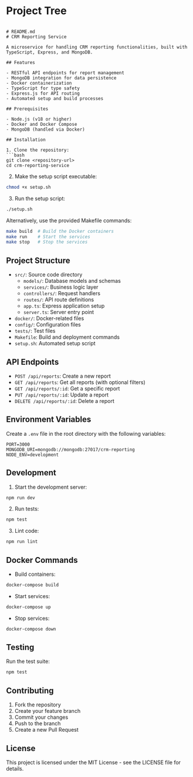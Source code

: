 # Project Tree
```

# README.md
# CRM Reporting Service

A microservice for handling CRM reporting functionalities, built with TypeScript, Express, and MongoDB.

## Features

- RESTful API endpoints for report management
- MongoDB integration for data persistence
- Docker containerization
- TypeScript for type safety
- Express.js for API routing
- Automated setup and build processes

## Prerequisites

- Node.js (v18 or higher)
- Docker and Docker Compose
- MongoDB (handled via Docker)

## Installation

1. Clone the repository:
```bash
git clone <repository-url>
cd crm-reporting-service
```

2. Make the setup script executable:
```bash
chmod +x setup.sh
```

3. Run the setup script:
```bash
./setup.sh
```

Alternatively, use the provided Makefile commands:
```bash
make build  # Build the Docker containers
make run    # Start the services
make stop   # Stop the services
```

## Project Structure

- `src/`: Source code directory
  - `models/`: Database models and schemas
  - `services/`: Business logic layer
  - `controllers/`: Request handlers
  - `routes/`: API route definitions
  - `app.ts`: Express application setup
  - `server.ts`: Server entry point
- `docker/`: Docker-related files
- `config/`: Configuration files
- `tests/`: Test files
- `Makefile`: Build and deployment commands
- `setup.sh`: Automated setup script

## API Endpoints

- `POST /api/reports`: Create a new report
- `GET /api/reports`: Get all reports (with optional filters)
- `GET /api/reports/:id`: Get a specific report
- `PUT /api/reports/:id`: Update a report
- `DELETE /api/reports/:id`: Delete a report

## Environment Variables

Create a `.env` file in the root directory with the following variables:
```
PORT=3000
MONGODB_URI=mongodb://mongodb:27017/crm-reporting
NODE_ENV=development
```

## Development

1. Start the development server:
```bash
npm run dev
```

2. Run tests:
```bash
npm test
```

3. Lint code:
```bash
npm run lint
```

## Docker Commands

- Build containers:
```bash
docker-compose build
```

- Start services:
```bash
docker-compose up
```

- Stop services:
```bash
docker-compose down
```

## Testing

Run the test suite:
```bash
npm test
```

## Contributing

1. Fork the repository
2. Create your feature branch
3. Commit your changes
4. Push to the branch
5. Create a new Pull Request

## License

This project is licensed under the MIT License - see the LICENSE file for details.